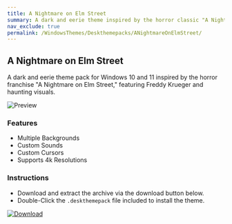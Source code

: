```yaml
---
title: A Nightmare on Elm Street
summary: A dark and eerie theme inspired by the horror classic "A Nightmare on Elm Street," featuring Freddy Krueger and haunting visuals.
nav_exclude: true
permalink: /WindowsThemes/Deskthemepacks/ANightmareOnElmStreet/
---
```


## A Nightmare on Elm Street

A dark and eerie theme pack for Windows 10 and 11 inspired by the horror franchise "A Nightmare on Elm Street," featuring Freddy Krueger and haunting visuals.

![Preview](https://gitlab.com/the-back-room/deskthemepacks/sfw/a-nightmare-on-elm-street/-/raw/main/Extras/Preview.bmp)

### Features

- Multiple Backgrounds
- Custom Sounds
- Custom Cursors
- Supports 4k Resolutions

### Instructions

- Download and extract the archive via the download button below.
- Double-Click the `.deskthemepack` file included to install the theme.

[![Download](https://img.shields.io/badge/Download-black?style=for-the-badge&logo=gitlab&logoColor=white&logoSize=auto&labelColor=red&color=black&cacheSeconds=3600)](https://gitlab.com/the-back-room/deskthemepacks/sfw/a-nightmare-on-elm-street/-/archive/main/a-nightmare-on-elm-street-main.zip)